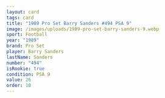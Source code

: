 ```yaml
---
layout: card
tags: card
title: "1989 Pro Set Barry Sanders #494 PSA 9"
image: /images/uploads/1989-pro-set-barry-sanders-9.webp
sport: Football
year: "1989"
brand: Pro Set
player: Barry Sanders
lastName: Sanders
number: "494"
isRookie: true
condition: PSA 9
value: 26
order: 10
---
```

